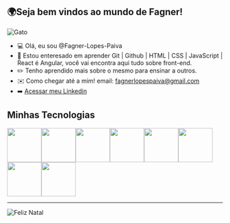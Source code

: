 ## 🌍Seja bem vindos ao mundo de Fagner!
![Gato](https://cdn.pixabay.com/animation/2023/01/31/11/00/11-00-41-940_512.gif)
- 💻 Olá, eu sou @Fagner-Lopes-Paiva
- 💬  Estou enteresado em aprender Git | Github | HTML | CSS | JavaScript | React é Angular, você vai encontra aqui tudo sobre front-end.
- ✏️ Tenho aprendido mais sobre o mesmo para ensinar a outros.
- ✉️ Como chegar até a mim! email: fagnerlopespaiva@gmail.com
- ➡️ [Acessar meu Linkedin](https://www.linkedin.com/in/fagner-lopes-08aa4b131?lipi=urn%3Ali%3Apage%3Ad_flagship3_profile_view_base_contact_details%3B7vxUQFEVSJWU7RrA%2F0FoqQ%3D%3D)

## Minhas Tecnologias
<img src="https://cdn.jsdelivr.net/gh/devicons/devicon@latest/icons/git/git-original.svg" width="80px"><img src="https://cdn.jsdelivr.net/gh/devicons/devicon@latest/icons/github/github-original.svg" width="80px"><img src="https://cdn.jsdelivr.net/gh/devicons/devicon@latest/icons/html5/html5-original.svg" width="80px"><img src="https://cdn.jsdelivr.net/gh/devicons/devicon@latest/icons/css3/css3-original.svg" width="80px"/><img src="https://cdn.jsdelivr.net/gh/devicons/devicon@latest/icons/javascript/javascript-original.svg" width="80px"/><img src="https://cdn.jsdelivr.net/gh/devicons/devicon@latest/icons/react/react-original.svg" width="80px"/><img src="https://cdn.jsdelivr.net/gh/devicons/devicon@latest/icons/angular/angular-original.svg" width="80px"/><img src="https://cdn.jsdelivr.net/gh/devicons/devicon@latest/icons/bootstrap/bootstrap-original.svg" width="80px"/>

___________________

![Feliz Natal](https://cdn.pixabay.com/animation/2022/12/02/14/18/14-18-27-651_512.gif)